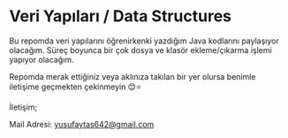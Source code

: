 
# Veri Yapıları / Data Structures

Bu repomda veri yapılarını öğrenirkenki yazdığım Java kodlarını paylaşıyor olacağım. Süreç boyunca bir çok dosya ve klasör ekleme/çıkarma işlemi yapıyor olacağım. 

Repomda merak ettiğiniz veya aklınıza takılan bir yer olursa benimle iletişime geçmekten çekinmeyin 😊⭐

İletişim;

Mail Adresi: yusufaytas642@gmail.com
